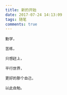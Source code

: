 ```yaml
---
title: 新的开始
date: 2017-07-24 14:13:09
tags: 随笔
comments: true
---
```


```
勤学，

苦练，

只想赶上，

平行世界，

更好的那个自己，

以此自勉。

```
